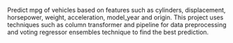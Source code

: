 Predict mpg of vehicles based on features such as cylinders, displacement, horsepower, weight, acceleration, model_year and origin.
This project uses techniques such as column transformer and pipeline for data preprocessing and voting regressor ensembles technique to find the best prediction.
